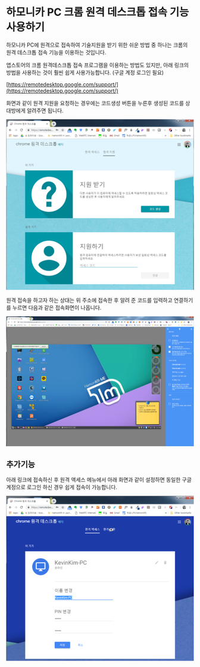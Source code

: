 # 하모니카 PC 크롬 원격 데스크톱 접속 기능 사용하기

하모니카 PC에 원격으로 접속하여 기술지원을 받기 위한 쉬운 방법 중 하나는 크롬의 원격 데스크톱 접속 기능을 이용하는 것입니다.

앱스토어의 크롬 원격데스크톱 접속 프로그램을 이용하는 방법도 있지만, 아래 링크의 방법을 사용하는 것이 훨씬 쉽게 사용가능합니다. (구글 계정 로그인 필요)

[https://remotedesktop.google.com/support/](https://remotedesktop.google.com/support/)

화면과 같이 원격 지원을 요청하는 경우에는 코드생성 버튼을 누른후 생성된 코드를 상대방에게 알려주면 됩니다.

![](../.gitbook/assets/24314036.png)

원격 접속을 하고자 하는 상대는 위 주소에 접속한 후 알려 준 코드를 입력하고 연결하기 를 누르면  다음과 같은 접속화면이 나옵니다.

![](../.gitbook/assets/24314034.png)

## 추가기능 <a href="#id-pc" id="id-pc"></a>

아래 링크에 접속하신 후 원격 액세스 메뉴에서 아래 화면과 같이 설정하면 동일한 구글 계정으로 로그인 하신 경우 쉽게 접속이 가능합니다.

![](../.gitbook/assets/24314035.png)
